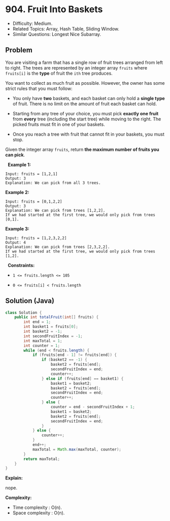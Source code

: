 # 904. Fruit Into Baskets

- Difficulty: Medium.
- Related Topics: Array, Hash Table, Sliding Window.
- Similar Questions: Longest Nice Subarray.

## Problem

You are visiting a farm that has a single row of fruit trees arranged from left to right. The trees are represented by an integer array ```fruits``` where ```fruits[i]``` is the **type** of fruit the ```ith``` tree produces.

You want to collect as much fruit as possible. However, the owner has some strict rules that you must follow:


	
- You only have **two** baskets, and each basket can only hold a **single type** of fruit. There is no limit on the amount of fruit each basket can hold.
	
- Starting from any tree of your choice, you must pick **exactly one fruit** from **every** tree (including the start tree) while moving to the right. The picked fruits must fit in one of your baskets.
	
- Once you reach a tree with fruit that cannot fit in your baskets, you must stop.


Given the integer array ```fruits```, return **the **maximum** number of fruits you can pick**.

 
**Example 1:**

```
Input: fruits = [1,2,1]
Output: 3
Explanation: We can pick from all 3 trees.
```

**Example 2:**

```
Input: fruits = [0,1,2,2]
Output: 3
Explanation: We can pick from trees [1,2,2].
If we had started at the first tree, we would only pick from trees [0,1].
```

**Example 3:**

```
Input: fruits = [1,2,3,2,2]
Output: 4
Explanation: We can pick from trees [2,3,2,2].
If we had started at the first tree, we would only pick from trees [1,2].
```

 
**Constraints:**


	
- ```1 <= fruits.length <= 105```
	
- ```0 <= fruits[i] < fruits.length```



## Solution (Java)

```java
class Solution {
    public int totalFruit(int[] fruits) {
        int end = 1;
        int basket1 = fruits[0];
        int basket2 = -1;
        int secondFruitIndex = -1;
        int maxTotal = 1;
        int counter = 1;
        while (end < fruits.length) {
            if (fruits[end - 1] != fruits[end]) {
                if (basket2 == -1) {
                    basket2 = fruits[end];
                    secondFruitIndex = end;
                    counter++;
                } else if (fruits[end] == basket1) {
                    basket1 = basket2;
                    basket2 = fruits[end];
                    secondFruitIndex = end;
                    counter++;
                } else {
                    counter = end - secondFruitIndex + 1;
                    basket1 = basket2;
                    basket2 = fruits[end];
                    secondFruitIndex = end;
                }
            } else {
                counter++;
            }
            end++;
            maxTotal = Math.max(maxTotal, counter);
        }
        return maxTotal;
    }
}
```

**Explain:**

nope.

**Complexity:**

* Time complexity : O(n).
* Space complexity : O(n).
